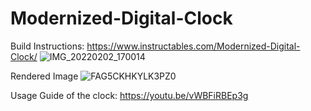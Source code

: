 # Modernized-Digital-Clock
Build Instructions: https://www.instructables.com/Modernized-Digital-Clock/
![IMG_20220202_170014](https://user-images.githubusercontent.com/87944335/152295671-bcc7d6e5-fa2b-40a5-8fc2-e34851b56b7a.jpg)

Rendered Image
![FAG5CKHKYLK3PZ0](https://user-images.githubusercontent.com/87944335/192938842-32029ad3-6837-46dd-99b3-a0c8998dae17.png)

Usage Guide of the clock: https://youtu.be/vWBFiRBEp3g
